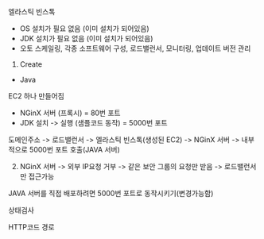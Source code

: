 엘라스틱 빈스톡
- OS 설치가 필요 없음 (이미 설치가 되어있음)
- JDK 설치가 필요 없음 (이미 설치가 되어있음)
- 오토 스케일링, 각종 소프트웨어 구성, 로드밸런서, 모니터링, 업데이트 버전 관리

1. Create
- Java

EC2 하나 만들어짐
- NGinX 서버 (프록시) = 80번 포트
- JDK 설치 -> 실행 (샘플코드 동작) = 5000번 포트

도메인주소 -> 로드밸런서 -> 엘라스틱 빈스톡(생성된 EC2) -> NGinX 서버 -> 내부적으로 5000번 포트 호출(JAVA 서버)

2. NGinX 서버 -> 외부 IP요청 거부 -> 같은 보안 그룹의 요청만 받음 -> 로드밸런서만 접근가능

JAVA 서버를 직접 배포하려면 5000번 포트로 동작시키기(변경가능함)

상태검사

HTTP코드
경로